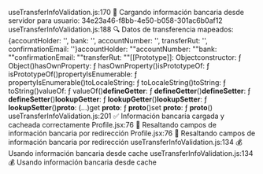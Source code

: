 useTransferInfoValidation.js:170 🏦 Cargando información bancaria desde servidor para usuario: 34e23a46-f8bb-4e50-b058-301ac6b0af12
useTransferInfoValidation.js:188 🔍 Datos de transferencia mapeados: {accountHolder: '', bank: '', accountNumber: '', transferRut: '', confirmationEmail: ''}accountHolder: ""accountNumber: ""bank: ""confirmationEmail: ""transferRut: ""[[Prototype]]: Objectconstructor: ƒ Object()hasOwnProperty: ƒ hasOwnProperty()isPrototypeOf: ƒ isPrototypeOf()propertyIsEnumerable: ƒ propertyIsEnumerable()toLocaleString: ƒ toLocaleString()toString: ƒ toString()valueOf: ƒ valueOf()__defineGetter__: ƒ __defineGetter__()__defineSetter__: ƒ __defineSetter__()__lookupGetter__: ƒ __lookupGetter__()__lookupSetter__: ƒ __lookupSetter__()__proto__: (...)get __proto__: ƒ __proto__()set __proto__: ƒ __proto__()
useTransferInfoValidation.js:201 ✅ Información bancaria cargada y cacheada correctamente
Profile.jsx:76 🎯 Resaltando campos de información bancaria por redirección
Profile.jsx:76 🎯 Resaltando campos de información bancaria por redirección
useTransferInfoValidation.js:134 💰 Usando información bancaria desde cache
useTransferInfoValidation.js:134 💰 Usando información bancaria desde cache
